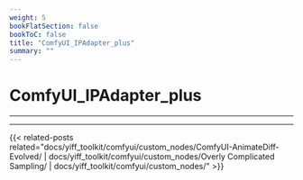 ```yaml
---
weight: 5
bookFlatSection: false
bookToC: false
title: "ComfyUI_IPAdapter_plus"
summary: ""
---
```


<!--markdownlint-disable MD025 MD033 -->

# ComfyUI_IPAdapter_plus

---

---

{{< related-posts related="docs/yiff_toolkit/comfyui/custom_nodes/ComfyUI-AnimateDiff-Evolved/ | docs/yiff_toolkit/comfyui/custom_nodes/Overly Complicated Sampling/ | docs/yiff_toolkit/comfyui/custom_nodes/" >}}
